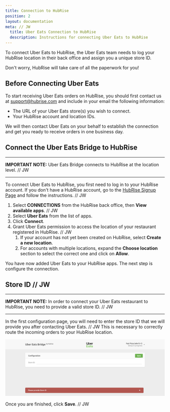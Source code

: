 ```yaml
---
title: Connection to HubRise
position: 2
layout: documentation
meta: // JW
  title: Uber Eats Connection to HubRise
  description: Instructions for connecting Uber Eats to HubRise
---
```


To connect Uber Eats to HubRise, the Uber Eats team needs to log your HubRise location in their back office and assign you a unique store ID.

Don't worry, HubRise will take care of all the paperwork for you!

## Before Connecting Uber Eats

To start receiving Uber Eats orders on HubRise, you should first contact us at <support@hubrise.com> and include in your email the following information:

- The URL of your Uber Eats store(s) you wish to connect.
- Your HubRise account and location IDs.

We will then contact Uber Eats on your behalf to establish the connection and get you ready to receive orders in one business day.

## Connect the Uber Eats Bridge to HubRise

---

**IMPORTANT NOTE:** Uber Eats Bridge connects to HubRise at the location level. // JW

---

To connect Uber Eats to HubRise, you first need to log in to your HubRise account.
If you don't have a HubRise account, go to the [HubRise Signup Page](https://manager.hubrise.com/signup) and follow the instructions. // JW

1. Select **CONNECTIONS** from the HubRise back office, then **View available apps**. // JW
1. Select **Uber Eats** from the list of apps.
1. Click **Connect**.
1. Grant Uber Eats permission to access the location of your restaurant registered in HubRise. // JW
   1. If your account has not yet been created on HubRise, select **Create a new location**.
   1. For accounts with multiple locations, expand the **Choose location** section to select the correct one and click on **Allow**.

You have now added Uber Eats to your HubRise apps.
The next step is configure the connection.

## Store ID // JW

---

**IMPORTANT NOTE:** In order to connect your Uber Eats restaurant to HubRise, you need to provide a valid store ID. // JW

---

In the first configuration page, you will need to enter the store ID that we will provide you after contacting Uber Eats. // JW
This is necessary to correctly route the incoming orders to your HubRise location.

![Uber Eats store ID](../images/001-en-store-id.png)

Once you are finished, click **Save**. // JW
